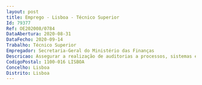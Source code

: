 ```yaml
--- 
layout: post
title: Emprego - Lisboa - Técnico Superior
Id: 79377
Ref: OE202008/0784
DataAbertura: 2020-08-31
DataFecho: 2020-09-14
Trabalho: Técnico Superior
Empregador: Secretaria-Geral do Ministério das Finanças
Descricao: Assegurar a realização de auditorias a processos, sistemas e procedimentos e outras ações de controlo interno, bem como o acompanhamento das recomendações emitidas, intervindo na fase de planeamento (nomeadamente na realização do estudo prévio da informação, definição da amostra e elaboração de um programa de trabalho), na fase de execução (nomeadamente através de realização de reuniões, de testes substantivos e de recolha de evidências para suportar o processo de auditoria) e na fase de relato (com contributos para a proposta de melhoria do processo, nomeadamente no que respeita à conformidade legal e regulamentar, de forma a avaliar o grau de eficácia dos controlos na prevenção dos riscos potencialmente mais relevantes existentes nos processos)   Prestar apoio no processo de gestão e controlo do risco da organização, nomeadamente aplicação de metodologias e normas que permitam gerir o risco.
CodigoPostal: 1100-016 LISBOA
Concelho: Lisboa
Distrito: Lisboa
--- 
```

